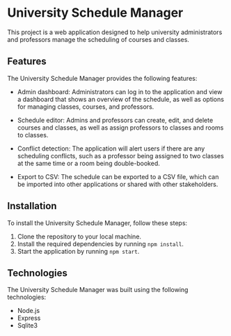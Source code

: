 # University Schedule Manager

This project is a web application designed to help university administrators and professors manage the scheduling of courses and classes.

## Features

The University Schedule Manager provides the following features:

- Admin dashboard: Administrators can log in to the application and view a dashboard that shows an overview of the schedule, as well as options for managing classes, courses, and professors.

- Schedule editor: Admins and professors can create, edit, and delete courses and classes, as well as assign professors to classes and rooms to classes.

- Conflict detection: The application will alert users if there are any scheduling conflicts, such as a professor being assigned to two classes at the same time or a room being double-booked.

- Export to CSV: The schedule can be exported to a CSV file, which can be imported into other applications or shared with other stakeholders.

## Installation

To install the University Schedule Manager, follow these steps:

1. Clone the repository to your local machine.
2. Install the required dependencies by running `npm install`.
3. Start the application by running `npm start`.

## Technologies

The University Schedule Manager was built using the following technologies:

- Node.js
- Express
- Sqlite3
